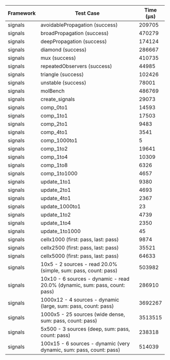 | Framework | Test Case | Time (μs) |
| --- | --- | --- |
| signals | avoidablePropagation (success) | 209705 |
| signals | broadPropagation (success) | 470279 |
| signals | deepPropagation (success) | 174124 |
| signals | diamond (success) | 286667 |
| signals | mux (success) | 410735 |
| signals | repeatedObservers (success) | 44985 |
| signals | triangle (success) | 102426 |
| signals | unstable (success) | 78001 |
| signals | molBench | 486769 |
| signals | create_signals | 29073 |
| signals | comp_0to1 | 14593 |
| signals | comp_1to1 | 17503 |
| signals | comp_2to1 | 9483 |
| signals | comp_4to1 | 3541 |
| signals | comp_1000to1 | 5 |
| signals | comp_1to2 | 19641 |
| signals | comp_1to4 | 10309 |
| signals | comp_1to8 | 6326 |
| signals | comp_1to1000 | 4657 |
| signals | update_1to1 | 9380 |
| signals | update_2to1 | 4693 |
| signals | update_4to1 | 2367 |
| signals | update_1000to1 | 23 |
| signals | update_1to2 | 4739 |
| signals | update_1to4 | 2350 |
| signals | update_1to1000 | 45 |
| signals | cellx1000 (first: pass, last: pass) | 9874 |
| signals | cellx2500 (first: pass, last: pass) | 35521 |
| signals | cellx5000 (first: pass, last: pass) | 64633 |
| signals | 10x5 - 2 sources - read 20.0% (simple, sum: pass, count: pass) | 503982 |
| signals | 10x10 - 6 sources - dynamic - read 20.0% (dynamic, sum: pass, count: pass) | 286910 |
| signals | 1000x12 - 4 sources - dynamic (large, sum: pass, count: pass) | 3692267 |
| signals | 1000x5 - 25 sources (wide dense, sum: pass, count: pass) | 3513515 |
| signals | 5x500 - 3 sources (deep, sum: pass, count: pass) | 238318 |
| signals | 100x15 - 6 sources - dynamic (very dynamic, sum: pass, count: pass) | 514039 |
